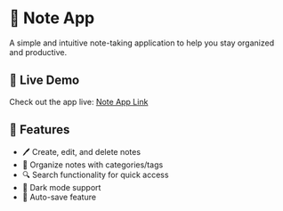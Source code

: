 # 📝 Note App  

A simple and intuitive note-taking application to help you stay organized and productive.  

## 🔗 Live Demo  
Check out the app live: [Note App Link](https://note-app-kim.vercel.app)  

## 🚀 Features  
- 🖊️ Create, edit, and delete notes  
- 📂 Organize notes with categories/tags  
- 🔍 Search functionality for quick access  
- 🌙 Dark mode support  
- 💾 Auto-save feature  
